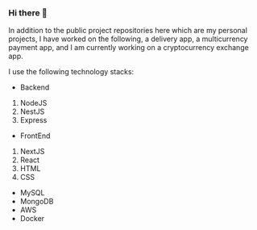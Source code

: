### Hi there 👋
In addition to the public project repositories here which are my personal projects, I have worked on the following, a delivery app, a multicurrency payment app, and I am currently working on a cryptocurrency exchange app.

I use the following technology stacks:

- Backend
1. NodeJS
2. NestJS
3. Express
- FrontEnd
1. NextJS
2. React
3. HTML
4. CSS
- MySQL
- MongoDB
- AWS
- Docker

<!--
**zealmaster/zealmaster** is a ✨ _special_ ✨ repository because its `README.md` (this file) appears on your GitHub profile.

Here are some ideas to get you started:

- 🔭 I’m currently working on ...
- 🌱 I’m currently learning ...
- 👯 I’m looking to collaborate on ...
- 🤔 I’m looking for help with ...
- 💬 Ask me about ...
- 📫 How to reach me: ...
- 😄 Pronouns: ...
- ⚡ Fun fact: ...
-->
